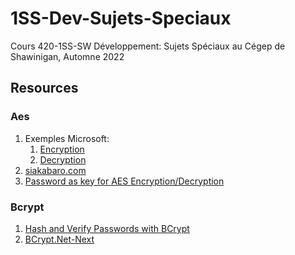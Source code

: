# 1SS-Dev-Sujets-Speciaux

Cours 420-1SS-SW Développement: Sujets Spéciaux au Cégep de Shawinigan, Automne
2022

## Resources

### Aes

1. Exemples Microsoft:
    1. [Encryption](https://docs.microsoft.com/en-us/dotnet/standard/security/encrypting-data)
    2. [Decryption](https://docs.microsoft.com/en-us/dotnet/standard/security/decrypting-data)
2. [siakabaro.com](https://www.siakabaro.com/how-to-perform-aes-encryption-in-net/)
3. [Password as key for AES Encryption/Decryption](https://stackoverflow.com/questions/61159825/password-as-key-for-aes-encryption-decryption)

### Bcrypt

1. [Hash and Verify Passwords with BCrypt](https://jasonwatmore.com/post/2022/01/16/net-6-hash-and-verify-passwords-with-bcrypt)
2. [BCrypt.Net-Next](https://www.nuget.org/packages/BCrypt.Net-Next)